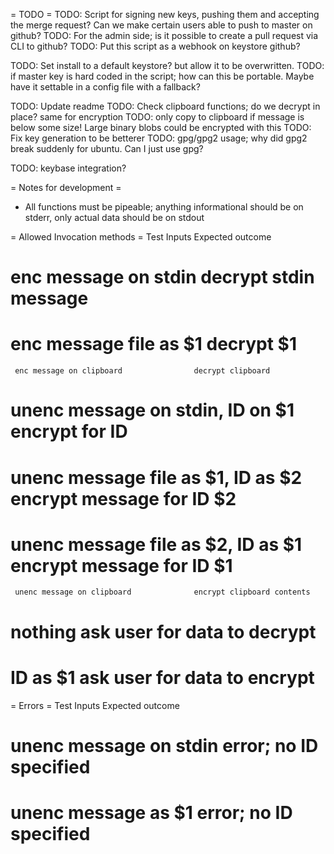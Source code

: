 = TODO =
TODO: Script for signing new keys, pushing them and accepting the merge request? Can we make certain users able to push to master on github?
TODO: For the admin side; is it possible to create a pull request via CLI to github?
TODO: Put this script as a webhook on keystore github?

TODO: Set install to a default keystore? but allow it to be overwritten.
TODO: if master key is hard coded in the script; how can this be portable. Maybe have it settable in a config file with a fallback?

TODO: Update readme
TODO: Check clipboard functions; do we decrypt in place? same for encryption
TODO: only copy to clipboard if message is below some size! Large binary blobs could be encrypted with this
TODO: Fix key generation to be betterer
TODO: gpg/gpg2 usage; why did gpg2 break suddenly for ubuntu. Can I just use gpg?

TODO: keybase integration?

= Notes for development =
- All functions must be pipeable; anything informational should be on stderr, only actual data should be on stdout


= Allowed Invocation methods =
Test Inputs                                  Expected outcome
#    enc message on stdin                    decrypt stdin message
#    enc message file as $1                  decrypt $1
     enc message on clipboard                decrypt clipboard
#    unenc message on stdin, ID on $1        encrypt for ID
#    unenc message file as $1, ID as $2      encrypt message for ID $2
#    unenc message file as $2, ID as $1      encrypt message for ID $1
     unenc message on clipboard              encrypt clipboard contents
#    nothing                                 ask user for data to decrypt
#    ID as $1                                ask user for data to encrypt

= Errors =
Test Inputs                                  Expected outcome
#    unenc message on stdin                  error; no ID specified
#    unenc message as $1                     error; no ID specified
